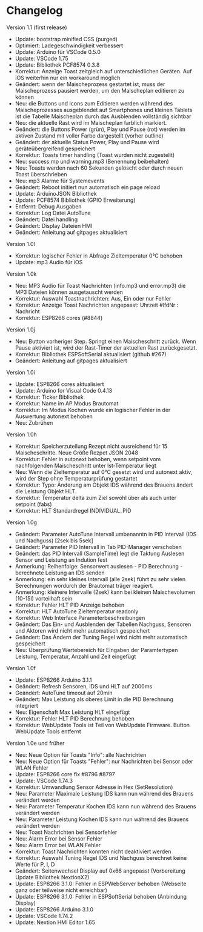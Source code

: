 # Changelog

Version 1.1 (first release)

* Update:     bootstrap minified CSS (purged)
* Optimiert:  Ladegeschwindigkeit verbessert
* Update:     Arduino für VSCode 0.5.0
* Update:     VSCode 1.75
* Update:     Bibliothek PCF8574 0.3.8
* Korrektur:  Anzeige Toast zeitgleich auf unterschiedlichen Geräten. Auf iOS weiterhin nur ein workaround möglich
* Geändert:   wenn der Maischeprozess gestartet ist, muss der Maischeprozess pausiert werden, um den Maischeplan editieren zu können
* Neu:        die Buttons und Icons zum Editieren werden während des Maischeprozesses ausgeblendet
              auf Smartphones und kleinen Tablets ist die Tabelle Maischeplan durch das Ausblenden vollständig sichtbar
* Neu:        die aktuelle Rast wird im Maischeplan farblich markiert.
* Geändert:   die Buttons Power (grün), Play und Pause (rot) werden im aktiven Zustand mit voller Farbe dargestellt (vorher outline)
* Geändert:   der aktuelle Status Power, Play und Pause wird geräteübergreifend gespeichert
* Korrektur:  Toasts timer handling (Toast wurden nicht zugestellt)
* Neu:        success.mp und warning.mp3 (Benennung beibehalten)
* Neu:        Toasts werden nach 60 Sekunden gelöscht oder durch neuen Toast überschrieben
* Neu:        mp3 Alarme für Systemevents
* Geändert:   Reboot initiert nun automatisch ein page reload
* Update:     ArduinoJSON Bibliothek
* Update:     PCF8574 Bibliothek (GPIO Erweiterung)
* Entfernt:   Debug Ausgaben
* Korrektur:  Log Datei AutoTune
* Geändert:   Datei handling
* Geändert:   Display Dateien HMI
* Geändert:   Anleitung auf gitpages aktualisiert

Version 1.0l

* Korrektur:  logischer Fehler in Abfrage Zieltemperatur 0°C behoben
* Update:     mp3 Audio für iOS

Version 1.0k

* Neu:        MP3 Audio für Toast Nachrichten (info.mp3 und error.mp3)
              die MP3 Dateien können ausgetauscht werden
* Korrektur:  Auswahl Toastnachrichten: Aus, Ein oder nur Fehler
* Korrektur:  Anzeige Toast Nachrichten angepasst: Uhrzeit #lfdNr : Nachricht
* Korrektur:  ESP8266 cores (#8844)

Version 1.0j

* Neu:        Button vorheriger Step. Springt einen Maischeschritt zurück.
              Wenn Pause aktiviert ist, wird der Rast-Timer der aktuellen Rast zurückgesetzt.
* Korrektur:  Bibliothek ESPSoftSerial aktualisiert (github #267)
* Geändert:   Anleitung auf gitpages aktualisiert

Version 1.0i

* Update:     ESP8266 cores aktualisiert
* Update:     Arduino for Visual Code 0.4.13
* Korrektur:  Ticker Bibliothek
* Korrektur:  Name im AP Modus Brautomat
* Korrektur:  Im Modus Kochen wurde ein logischer Fehler in der Auswertung autonext behoben
* Neu:        Zubrühen

Version 1.0h

* Korrektur:  Speicherzuteilung Rezept nicht ausreichend für 15 Maischeschritte. Neue Größe Rezpet JSON 2048
* Korrektur:  Fehler in autonext behoben, wenn setpoint vom nachfolgenden Maischeschritt unter Ist-Temperatur liegt
* Neu:        Wenn die Zieltemperatur auf 0°C gesetzt wird und autonext aktiv, wird der Step ohne Temperaturprüfung gestartet
* Korrektur:  Typo: Änderung am Objekt IDS während des Brauens ändert die Leistung Objekt HLT.
* Korrektur:  Temperatur delta zum Ziel sowohl über als auch unter setpoint (fabs)
* Korrektur:  HLT Standardregel INDIVIDUAL_PID

Version 1.0g

* Geändert:   Parameter AutoTune Intervall umbenanntn in PID Intervall (IDS und Nachguss) [2sek bis 5sek]
* Geändert:   Parameter PID Intervall in Tab PID-Manager verschoben
* Geändert:   das PID Intervall (SampleTime) legt die Taktung Auslesen Sensor und Leistung an Indution fest
* Anmerkung:  Reihenfolge: Sensorwert auslesen - PID Berechnung - berechnete Leistung an IDS senden
* Anmerkung:  ein sehr kleines Intervall (alle 2sek) führt zu sehr vielen Berechnungen wordurch der Brautomat träger reagiert.
* Anmerkung:  kleinere Intervalle (2sek) kann bei kleinen Maischevolumen (10-15l) vorteilhaft sein
* Korrektur:  Fehler HLT PID Anzeige behoben
* Korrektur:  HLT AutoTune Zieltemperatur readonly
* Korrektur:  Web Interface Parameterbeschreibungen
* Geändert:   Das Ein- und Ausblenden der Tabellen Nachguss, Sensoren und Aktoren wird nicht mehr automatisch gespeichert
* Geändert:   Das Ändern der Tuning Regel wird nicht mehr automatisch gespeichert
* Neu:        Überprüfung Wertebereich für Eingaben der Paramtertypen Leistung, Temperatur, Anzahl und Zeit eingefügt

Version 1.0f

* Update:     ESP8266 Arduino 3.1.1
* Geändert:   Refresh Sensoren, IDS und HLT auf 2000ms
* Geändert:   AutoTune timeout auf 20min
* Geändert:   Max Leistung als oberes Limit in die PID Berechnung integriert
* Neu:        Eigenschaft Max Leistung HLT eingefügt
* Korrektur:  Fehler HLT PID Berechnung behoben
* Korrektur:  WebUpdate Tools ist Teil von WebUpdate Firmware. Button WebUpdate Tools entfernt

Version 1.0e und früher

* Neu:        Neue Option für Toasts "Info": alle Nachrichten
* Neu:        Neue Option für Toasts "Fehler": nur Nachrichten bei Sensor oder WLAN Fehler
* Update:     ESP8266 core fix #8796 #8797
* Update:     VSCode 1.74.3
* Korrektur:  Umwandlung Sensor Adresse in Hex (SetResolution)
* Neu:        Parameter Maximale Leistung IDS kann nun während des Brauens verändert werden
* Neu:        Parameter Temperatur Kochen IDS kann nun während des Brauens verändert werden
* Neu:        Parameter Leistung Kochen IDS kann nun während des Brauens verändert werden
* Neu:        Toast Nachrichten bei Sensorfehler
* Neu:        Alarm Error bei Sensor Fehler
* Neu:        Alarm Error bei WLAN Fehler
* Korrektur:  Toast Nachrichten konnten nicht deaktiviert werden
* Korrektur:  Auswahl Tuning Regel IDS und Nachguss berechnet keine Werte für P, I, D
* Geändert:   Seitenwechsel Display auf 0x66 angepasst (Vorbereitung Update Bibliothek NextionX2)
* Update:     ESP8266 3.1.0: Fehler in ESPWebServer behoben (Webseite ganz oder teilweise nicht erreichbar)
* Update:     ESP8266 3.1.0: Fehler in ESPSoftSerial behoben (Anbindung Display)
* Update:     ESP8266 Arduino 3.1.0
* Update:     VSCode 1.74.2
* Update:     Nextion HMI Editor 1.65
